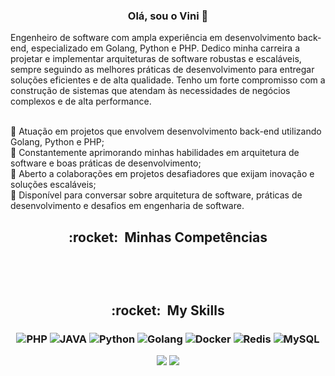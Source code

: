<h3 align="center">
Olá, sou o Vini 👋
</h3>
Engenheiro de software com ampla experiência em desenvolvimento back-end, especializado em Golang, Python e PHP. Dedico minha carreira a projetar e implementar arquiteturas de software robustas e escaláveis, sempre seguindo as melhores práticas de desenvolvimento para entregar soluções eficientes e de alta qualidade. Tenho um forte compromisso com a construção de sistemas que atendam às necessidades de negócios complexos e de alta performance.<br><br>

🔭 Atuação em projetos que envolvem desenvolvimento back-end utilizando Golang, Python e PHP;<br>
🌱 Constantemente aprimorando minhas habilidades em arquitetura de software e boas práticas de desenvolvimento;<br>
👯 Aberto a colaborações em projetos desafiadores que exijam inovação e soluções escaláveis;<br>
💬 Disponível para conversar sobre arquitetura de software, práticas de desenvolvimento e desafios em engenharia de software.<br>

<h2 align="center"> :rocket: &nbsp;Minhas Competências </h2> <h3 align="center"><br><br>
<h2 align="center"> :rocket: &nbsp;My Skills </h2>
<h3 align="center">

 ![PHP](https://img.shields.io/badge/-PHP-333333?style=flat&logo=php)
 ![JAVA](https://img.shields.io/badge/-JAVA-333333?style=flat&logo=java)
 ![Python](https://img.shields.io/badge/-python-333333?style=flat&logo=python)
 ![Golang](https://img.shields.io/badge/-Golang-333333?style=flat&logo=go)
 ![Docker](https://img.shields.io/badge/-Docker-333333?style=flat&logo=docker)
 ![Redis](https://img.shields.io/badge/-Redis-333333?style=flat&logo=redis)
 ![MySQL](https://img.shields.io/badge/-MySQL-333333?style=flat&logo=mysql) 
 
<div>
  <a href="mailto:viniciusdiazevedo@gmail.com"><img src="https://img.shields.io/badge/-Gmail-%23333?style=for-the-badge&logo=gmail&logoColor=white" target="_blank"></a>
  <a href="https://www.linkedin.com/in/viniciusazevedo-dev/" target="_blank"><img src="https://img.shields.io/badge/-LinkedIn-%230077B5?style=for-the-badge&logo=linkedin&logoColor=white" target="_blank"></a> 
</div>
